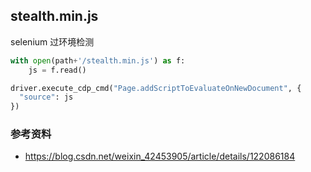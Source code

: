 ## stealth.min.js

selenium 过环境检测

```python
with open(path+'/stealth.min.js') as f:
    js = f.read()

driver.execute_cdp_cmd("Page.addScriptToEvaluateOnNewDocument", {
  "source": js 
})
```

### 参考资料

- https://blog.csdn.net/weixin_42453905/article/details/122086184
